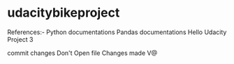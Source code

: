 # udacitybikeproject
References:-
Python documentations
Pandas documentations
Hello Udacity Project 3

commit changes
Don't Open file
Changes made V@
